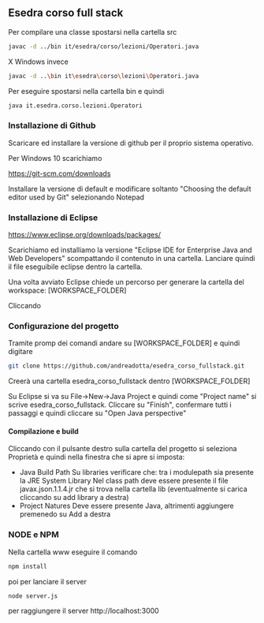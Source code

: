 ## Esedra corso full stack

Per compilare una classe spostarsi nella cartella src

```bash
javac -d ../bin it/esedra/corso/lezioni/Operatori.java
```

X Windows invece

```bash
javac -d ..\bin it\esedra\corso\lezioni\Operatori.java
```


Per eseguire spostarsi nella cartella bin e quindi

```bash
java it.esedra.corso.lezioni.Operatori
```


### Installazione di Github
Scaricare ed installare la versione di github per il proprio sistema operativo.

Per Windows 10 scarichiamo

https://git-scm.com/downloads

Installare la versione di default e modificare soltanto "Choosing the default editor used by Git" selezionando Notepad

### Installazione di Eclipse

https://www.eclipse.org/downloads/packages/

Scarichiamo ed installiamo la versione "Eclipse IDE for Enterprise Java and Web Developers" scompattando il contenuto in una cartella.
Lanciare quindi il file eseguibile eclipse dentro la cartella.

Una volta avviato Eclipse chiede un percorso per generare la cartella del workspace: [WORKSPACE_FOLDER]

Cliccando

### Configurazione del progetto

Tramite promp dei comandi andare su [WORKSPACE_FOLDER] e quindi digitare

```bash
git clone https://github.com/andreadotta/esedra_corso_fullstack.git
```
Creerà una cartella esedra_corso_fullstack dentro [WORKSPACE_FOLDER]

Su Eclipse si va su 
File->New->Java Project 
e quindi come "Project name" si scrive esedra_corso_fullstack.
Cliccare su "Finish", confermare tutti i passaggi e quindi cliccare su "Open Java perspective"

#### Compilazione e build
Cliccando con il pulsante destro sulla cartella del progetto si seleziona Proprietà e quindi nella finestra che si apre si imposta:

- Java Build Path
       Su libraries verificare che: tra i modulepath sia presente la JRE System Library
       Nel class path deve essere presente il file javax.json.1.1.4.jr che si trova nella cartella lib (eventualmente si carica cliccando su add library a destra)
- Project Natures
        Deve essere presente Java, altrimenti aggiungere premenedo su Add a destra

### NODE e NPM
Nella cartella www eseguire il comando
```bash
npm install
```

poi per lanciare il server
```bash
node server.js 
```

per raggiungere il server 
http://localhost:3000
